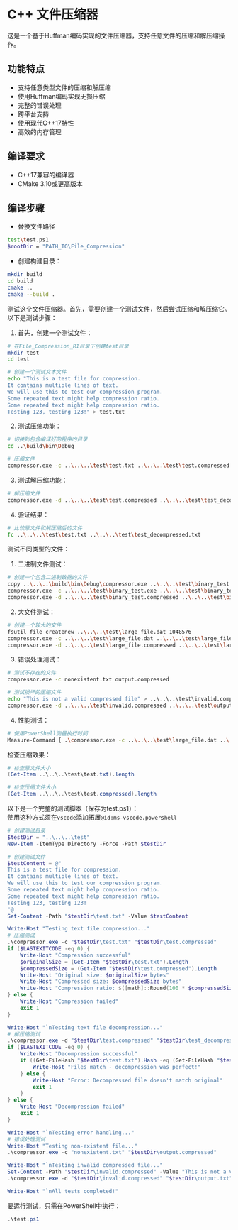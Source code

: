 # C++ 文件压缩器

这是一个基于Huffman编码实现的文件压缩器，支持任意文件的压缩和解压缩操作。

## 功能特点

- 支持任意类型文件的压缩和解压缩
- 使用Huffman编码实现无损压缩
- 完整的错误处理
- 跨平台支持
- 使用现代C++17特性
- 高效的内存管理

## 编译要求

- C++17兼容的编译器
- CMake 3.10或更高版本

## 编译步骤

- 替换文件路径
```bash
test\test.ps1 
$rootDir = "PATH_TO\File_Compression"
```

- 创建构建目录：
```bash
mkdir build
cd build
cmake ..
cmake --build .
```

测试这个文件压缩器。首先，需要创建一个测试文件，然后尝试压缩和解压缩它。以下是测试步骤：

1. 首先，创建一个测试文件：

```bash
# 在File_Compression_R1目录下创建test目录
mkdir test
cd test

# 创建一个测试文本文件
echo "This is a test file for compression. 
It contains multiple lines of text.
We will use this to test our compression program.
Some repeated text might help compression ratio.
Some repeated text might help compression ratio.
Testing 123, testing 123!" > test.txt
```

2. 测试压缩功能：
```bash
# 切换到包含编译好的程序的目录
cd ..\build\bin\Debug

# 压缩文件
compressor.exe -c ..\..\..\test\test.txt ..\..\..\test\test.compressed
```

3. 测试解压缩功能：
```bash
# 解压缩文件
compressor.exe -d ..\..\..\test\test.compressed ..\..\..\test\test_decompressed.txt
```

4. 验证结果：
```bash
# 比较原文件和解压缩后的文件
fc ..\..\..\test\test.txt ..\..\..\test\test_decompressed.txt
```

测试不同类型的文件：

1. 二进制文件测试：
```bash
# 创建一个包含二进制数据的文件
copy ..\..\..\build\bin\Debug\compressor.exe ..\..\..\test\binary_test.exe
compressor.exe -c ..\..\..\test\binary_test.exe ..\..\..\test\binary_test.compressed
compressor.exe -d ..\..\..\test\binary_test.compressed ..\..\..\test\binary_test_decompressed.exe
```

2. 大文件测试：
```bash
# 创建一个较大的文件
fsutil file createnew ..\..\..\test\large_file.dat 1048576
compressor.exe -c ..\..\..\test\large_file.dat ..\..\..\test\large_file.compressed
compressor.exe -d ..\..\..\test\large_file.compressed ..\..\..\test\large_file_decompressed.dat
```

3. 错误处理测试：
```bash
# 测试不存在的文件
compressor.exe -c nonexistent.txt output.compressed

# 测试损坏的压缩文件
echo "This is not a valid compressed file" > ..\..\..\test\invalid.compressed
compressor.exe -d ..\..\..\test\invalid.compressed ..\..\..\test\output.txt
```

4. 性能测试：
```bash
# 使用PowerShell测量执行时间
Measure-Command { .\compressor.exe -c ..\..\..\test\large_file.dat ..\..\..\test\large_file.compressed }
```

检查压缩效果：
```powershell
# 检查原文件大小
(Get-Item ..\..\..\test\test.txt).length

# 检查压缩文件大小
(Get-Item ..\..\..\test\test.compressed).length
```

以下是一个完整的测试脚本（保存为test.ps1）：  
使用这种方式须在`vscode`添加拓展`@id:ms-vscode.powershell`

```powershell name=test.ps1
# 创建测试目录
$testDir = "..\..\..\test"
New-Item -ItemType Directory -Force -Path $testDir

# 创建测试文件
$testContent = @"
This is a test file for compression.
It contains multiple lines of text.
We will use this to test our compression program.
Some repeated text might help compression ratio.
Some repeated text might help compression ratio.
Testing 123, testing 123!
"@
Set-Content -Path "$testDir\test.txt" -Value $testContent

Write-Host "Testing text file compression..."
# 压缩测试
.\compressor.exe -c "$testDir\test.txt" "$testDir\test.compressed"
if ($LASTEXITCODE -eq 0) {
    Write-Host "Compression successful"
    $originalSize = (Get-Item "$testDir\test.txt").Length
    $compressedSize = (Get-Item "$testDir\test.compressed").Length
    Write-Host "Original size: $originalSize bytes"
    Write-Host "Compressed size: $compressedSize bytes"
    Write-Host "Compression ratio: $([math]::Round(100 * $compressedSize / $originalSize, 2))%"
} else {
    Write-Host "Compression failed"
    exit 1
}

Write-Host "`nTesting text file decompression..."
# 解压缩测试
.\compressor.exe -d "$testDir\test.compressed" "$testDir\test_decompressed.txt"
if ($LASTEXITCODE -eq 0) {
    Write-Host "Decompression successful"
    if ((Get-FileHash "$testDir\test.txt").Hash -eq (Get-FileHash "$testDir\test_decompressed.txt").Hash) {
        Write-Host "Files match - decompression was perfect!"
    } else {
        Write-Host "Error: Decompressed file doesn't match original"
        exit 1
    }
} else {
    Write-Host "Decompression failed"
    exit 1
}

Write-Host "`nTesting error handling..."
# 错误处理测试
Write-Host "Testing non-existent file..."
.\compressor.exe -c "nonexistent.txt" "$testDir\output.compressed"

Write-Host "`nTesting invalid compressed file..."
Set-Content -Path "$testDir\invalid.compressed" -Value "This is not a valid compressed file"
.\compressor.exe -d "$testDir\invalid.compressed" "$testDir\output.txt"

Write-Host "`nAll tests completed!"
```

要运行测试，只需在PowerShell中执行：
```powershell
.\test.ps1
```